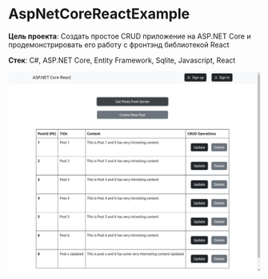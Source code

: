 # AspNetCoreReactExample

**Цель проекта**: Создать простое CRUD приложение на ASP.NET Core и продемонстрировать его работу с фронтэнд библиотекой React

**Стек**: C#, ASP.NET Core, Entity Framework, Sqlite, Javascript, React

![photo_1](https://github.com/rugewit/AspNetCoreReactExample/blob/main/photo_1.png)

